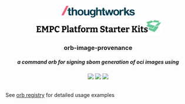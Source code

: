 <div align="center">
	<p>
		<img alt="Thoughtworks Logo" src="https://raw.githubusercontent.com/ThoughtWorks-DPS/static/master/thoughtworks_flamingo_wave.png?sanitize=true" width=200 />
    <br />
		<img alt="DPS Title" src="https://raw.githubusercontent.com/ThoughtWorks-DPS/static/master/EMPCPlatformStarterKitsImage.png" width=350/>
	</p>
  <h3>orb-image-provenance</h3>
  <h5>a command orb for signing sbom generation of oci images using</h5>
  <a href="https://app.circleci.com/pipelines/github/ThoughtWorks-DPS/orb-image-provenance"><img src="https://circleci.com/gh/ThoughtWorks-DPS/orb-image-provenance.svg?style=shield"></a> <a href="https://badges.circleci.com/orbs/twdps/image-provenance.svg"><img src="https://badges.circleci.com/orbs/twdps/image-provenance.svg"></a> <a href="https://opensource.org/licenses/MIT"><img src="https://img.shields.io/badge/license-MIT-blue.svg"></a>
</div>
<br />

See [orb registry](https://circleci.com/developer/orbs/orb/twdps/image-provenance) for detailed usage examples
